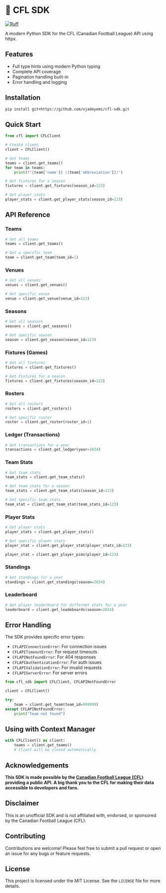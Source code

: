 # 🏈 CFL SDK

[![Ruff](https://img.shields.io/endpoint?url=https://raw.githubusercontent.com/astral-sh/ruff/main/assets/badge/v2.json)](https://github.com/astral-sh/ruff)

A modern Python SDK for the CFL (Canadian Football League) API using httpx.

## Features

- Full type hints using modern Python typing
- Complete API coverage
- Pagination handling built-in
- Error handling and logging

## Installation

```bash
pip install git+https://github.com/ojadeyemi/cfl-sdk.git
```

## Quick Start

```python
from cfl import CFLClient

# Create client
client = CFLClient()

# Get teams
teams = client.get_teams()
for team in teams:
    print(f"{team['name']} ({team['abbreviation']})")

# Get fixtures for a season
fixtures = client.get_fixtures(season_id=123)

# Get player stats
player_stats = client.get_player_stats(season_id=123)
```

## API Reference

### Teams

```python
# Get all teams
teams = client.get_teams()

# Get a specific team
team = client.get_team(team_id=1)
```

### Venues

```python
# Get all venues
venues = client.get_venues()

# Get specific venue
venue = client.get_venue(venue_id=123)
```

### Seasons

```python
# Get all seasons
seasons = client.get_seasons()

# Get specific season
season = client.get_season(season_id=123)
```

### Fixtures (Games)

```python
# Get all fixtures
fixtures = client.get_fixtures()

# Get fixtures for a season
fixtures = client.get_fixtures(season_id=123)
```

### Rosters

```python
# Get all rosters
rosters = client.get_rosters()

# Get specific roster
roster = client.get_roster(roster_id=1)
```

### Ledger (Transactions)

```python
# Get transactions for a year
transactions = client.get_ledger(year=2024)
```

### Team Stats

```python
# Get team stats
team_stats = client.get_team_stats()

# Get team stats for a season
team_stats = client.get_team_stats(season_id=123)

# Get specific team stats
team_stat = client.get_team_stat(team_stats_id=123)
```

### Player Stats

```python
# Get player stats
player_stats = client.get_player_stats()

# Get specific player stats
player_stat = client.get_player_stat(player_stats_id=123)

player_stat = client.get_player_pims(player_id=123)
```

### Standings

```python
# Get standings for a year
standings = client.get_standings(season=2024)
```

### Leaderboard

```python
# Get player leaderboard for differnet stats for a year
leaderboard = client.get_leadeboards(season=2024)
```

## Error Handling

The SDK provides specific error types:

- `CFLAPIConnectionError`: For connection issues
- `CFLAPITimeoutError`: For request timeouts
- `CFLAPINotFoundError`: For 404 responses
- `CFLAPIAuthenticationError`: For auth issues
- `CFLAPIValidationError`: For invalid requests
- `CFLAPIServerError`: For server errors

```python
from cfl_sdk import CFLClient, CFLAPINotFoundError

client = CFLClient()

try:
    team = client.get_team(team_id=999999)
except CFLAPINotFoundError:
    print("Team not found")
```

## Using with Context Manager

```python
with CFLClient() as client:
    teams = client.get_teams()
    # Client will be closed automatically
```

## Acknowledgements

**This SDK is made possible by the [Canadian Football League (CFL)](https://www.cfl.ca/) providing a public API. A big thank you to the CFL for making their data accessible to developers and fans.**

## Disclaimer

This is an unofficial SDK and is not affiliated with, endorsed, or sponsored by the Canadian Football League (CFL).

## Contributing

Contributions are welcome! Please feel free to submit a pull request or open an issue for any bugs or feature requests.

## License

This project is licensed under the MIT License. See the `LICENSE` file for more details.
